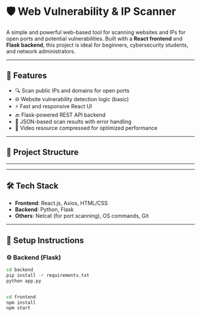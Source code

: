 # 🛡️ Web Vulnerability & IP Scanner

A simple and powerful web-based tool for scanning websites and IPs for open ports and potential vulnerabilities. Built with a **React frontend** and **Flask backend**, this project is ideal for beginners, cybersecurity students, and network administrators.

---

## 🚀 Features

- 🔍 Scan public IPs and domains for open ports
- 🌐 Website vulnerability detection logic (basic)
- ⚡ Fast and responsive React UI
- 🔙 Flask-powered REST API backend
- 🧩 JSON-based scan results with error handling
- 🎥 Video resource compressed for optimized performance

---

## 📁 Project Structure

****


---

## 🛠️ Tech Stack

- **Frontend**: React.js, Axios, HTML/CSS
- **Backend**: Python, Flask
- **Others**: Netcat (for port scanning), OS commands, Git

---

## 🔧 Setup Instructions

### ⚙️ Backend (Flask)

```bash
cd backend
pip install -r requirements.txt
python app.py


cd frontend
npm install
npm start


